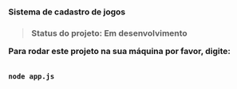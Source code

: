 <h3> Sistema de cadastro de jogos <h3>
  
 > Status do projeto: Em desenvolvimento
  
  Para rodar este projeto na sua máquina por favor, digite:
  
  ````````
  
  node app.js
  
  `````````
